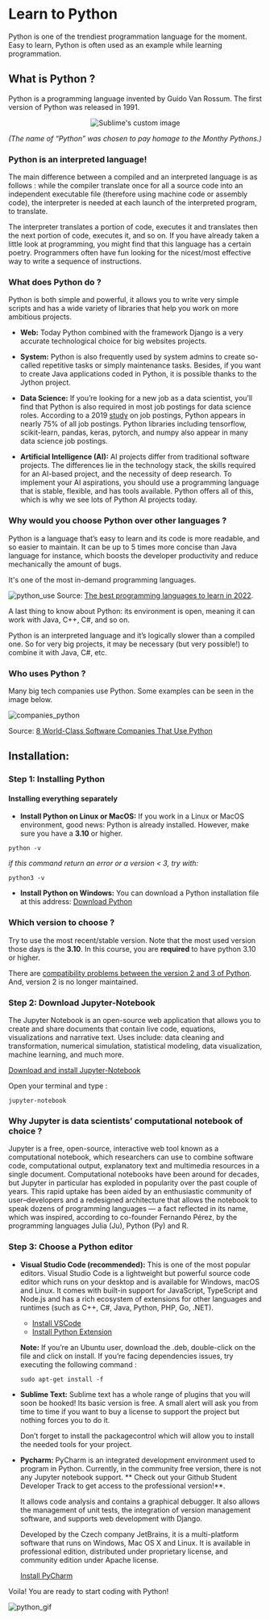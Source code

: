 # Learn to Python

Python is one of the trendiest programmation language for the moment. Easy to learn, Python is often used as an example while learning programmation.

## What is Python ?
Python is a programming language invented by Guido Van Rossum. The first version of Python was released in 1991.

<p align="center">
  <img src="https://cdn.directexpose.com/wp-content/uploads/2018/05/british-comedy-guide-monty-python.jpg" alt="Sublime's custom image"/>

  *(The name of “Python” was chosen to pay homage to the Monthy Pythons.)*
</p>

### Python is an interpreted language!

The main difference between a compiled and an interpreted language is as follows : while the compiler translate once for all a source code into an independent executable file (therefore using machine code or assembly code), the interpreter is needed 
at each launch of the interpreted program, to translate.

The interpreter translates a portion of code, executes it and translates then the next portion of code, executes it, and so on. If you have already taken a little look at  programming, you might find that this language has a certain poetry. Programmers often have fun looking for the nicest/most effective way to write a sequence of instructions.

### What does Python do ?
Python is both simple and powerful, it allows you to write very simple scripts and has a wide variety of libraries that help you work on more ambitious projects.

* **Web:** Today Python combined with the framework Django is a very accurate technological choice for big websites projects.

* **System:** Python is also frequently used by system admins to create so-called repetitive tasks or simply maintenance tasks. Besides, if you want to create Java applications coded in Python, it is possible thanks to the Jython project.

* **Data Science:**  If you’re looking for a new job as a data scientist, you’ll find that Python is also required in most job postings for data science roles. According to a 2019 [study](https://towardsdatascience.com/the-most-in-demand-tech-skills-for-data-scientists-d716d10c191d) on job postings, Python appears in nearly 75% of all job postings. Python libraries including tensorflow, scikit-learn, pandas, keras, pytorch, and numpy also appear in many data science job postings.

* **Artificial Intelligence (AI):** AI projects differ from traditional software projects. The differences lie in the technology stack, the skills required for an AI-based project, and the necessity of deep research. To implement your AI aspirations, you should use a programming language that is stable, flexible, and has tools available. Python offers all of this, which is why we see lots of Python AI projects today. 

### Why would you choose Python over other languages ?
Python is a language that’s easy to learn and its code is more readable, and so easier to maintain. It can be up to 5 times more concise than Java language for instance, which boosts the developer productivity and reduce mechanically the amount of bugs.

It's one of the most in-demand programming languages.

![python_use](https://d1rytvr7gmk1sx.cloudfront.net/wp-content/uploads/2021/12/most-in-demand-programming-languages-of-2022-codingnomads.jpg?x27457)
Source: [The best programming languages to learn in 2022](https://www.techrepublic.com/article/the-best-programming-languages-to-learn-in-2022/).

A last thing to know about Python: its environment is open, meaning it can work with Java, C++, C#, and so on. 

Python is an interpreted language and it’s logically slower than a compiled one. So for very big projects, it may be necessary (but very possible!) to combine it with Java, C#, etc.

### Who uses Python ?

Many big tech companies use Python. Some examples can be seen in the image below.

![companies_python](https://files.realpython.com/media/8-World-Class-Software-Companies-That-Use-Python_Watermarked.0af7266ce383.jpg)

Source: [8 World-Class Software Companies That Use Python](https://files.realpython.com/media/8-World-Class-Software-Companies-That-Use-Python_Watermarked.0af7266ce383.jpg)

## Installation:

### Step 1: Installing Python

#### Installing everything separately

* **Install Python on Linux or MacOS:** If you work in a Linux or MacOS environment, good news: Python is already installed. However, make sure you have a **3.10** or higher. 
````shell
python -v
````

*if this command return an error or a version < 3, try with:*
````shell
python3 -v
````


* **Install Python on Windows:** You can download a Python installation file at this address: [Download Python](https://www.python.org/download/)


### Which version to choose ?

Try to use the most recent/stable version. Note that the most used version those days is the **3.10**. 
In this course, you are **required** to have python 3.10 or higher.

There are [compatibility problems between the version 2 and 3 of Python](https://learntocodewith.me/programming/python/python-2-vs-python-3/). And, version 2 is no longer maintained. 

### Step 2: Download Jupyter-Notebook   

The Jupyter Notebook is an open-source web application that allows you to create and share documents that contain live code, equations, visualizations and narrative text. Uses include: data cleaning and transformation, numerical simulation, statistical modeling, data visualization, machine learning, and much more.

[Download and install Jupyter-Notebook](https://jupyter.org/)

Open your terminal and type : 
```
jupyter-notebook 
```

### Why Jupyter is data scientists’ computational notebook of choice ?

Jupyter is a free, open-source, interactive web tool known as a computational notebook, which researchers can use to combine software code, computational output, explanatory text and multimedia resources in a single document. Computational notebooks have been around for decades, but Jupyter in particular has exploded in popularity over the past couple of years. This rapid uptake has been aided by an enthusiastic community of user–developers and a redesigned architecture that allows the notebook to speak dozens of programming languages — a fact reflected in its name, which was inspired, according to co-founder Fernando Pérez, by the programming languages Julia (Ju), Python (Py) and R.



### Step 3: Choose a Python editor


* **Visual Studio Code (recommended):** This is one of the most popular editors. Visual Studio Code is a lightweight but powerful source code editor which runs on your desktop and is available for Windows, macOS and Linux. It comes with built-in support for JavaScript, TypeScript and Node.js and has a rich ecosystem of extensions for other languages and runtimes (such as C++, C#, Java, Python, PHP, Go, .NET). 

  * [Install VSCode]((https://code.visualstudio.com/))
  * [Install Python Extension](https://code.visualstudio.com/docs/languages/python)

  **Note:** If you’re an Ubuntu user, download the .deb, double-click on the file and click on install. If you’re facing dependencies issues, try executing the following command :

  	```sudo apt-get install -f```

* **Sublime Text:** Sublime text has a whole range of plugins that you will soon be hooked! Its basic version is free. A small alert will ask you from time to time if you want to buy a license to support the project but nothing forces you to do it.

  Don’t forget to install the packagecontrol which will allow you to install the needed tools for your project.

* **Pycharm:** PyCharm is an integrated development environment used to program in Python. Currently, in the community free version, there is not any Jupyter notebook support. ** Check out your Github Student Developer Track to get access to the professional version!**.

  It allows code analysis and contains a graphical debugger. It also allows the management of unit tests, the integration of version management software, and supports web development with Django.

  Developed by the Czech company JetBrains, it is a multi-platform software that runs on Windows, Mac OS X and Linux. It is available in professional edition, distributed under proprietary license, and community edition under Apache license. 

  [Install PyCharm](https://www.jetbrains.com/pycharm/)

Voila! You are ready to start coding with Python!

![python_gif](https://media0.giphy.com/media/coxQHKASG60HrHtvkt/giphy.gif?cid=ecf05e4712f8y0e7ybz14egcdjcmurgeljirsq9j4wv09gjs&rid=giphy.gif&ct=g)